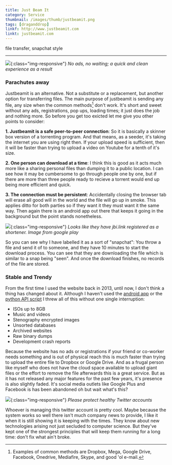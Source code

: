 ```yaml
---
title: Just Beam It
category: Service
thumbnail: /images/thumb/justbeamit.png
tags: [draganddrop]
linkf: http://www.justbeamit.com
linkt: justbeamit.com
---
```


file transfer, snapchat style

---

![]({{site.baseurl}}/images/q117/justbeamit-1.png){:class="img-responsive"}
*No ads, no waiting; a quick and clean experience as a result*

### Parachutes away

Justbeamit is an alternative. Not a substitute or a replacement, but another option for transferring files. The main purpose of justbeamit is sending any file, any size when the common methods[^1] don't work. It's short and sweet without any ads, registrations, pop ups, loading times; it just does the job and nothing more. So before you get too exicted let me give you other points to consider:

[^1]: Examples of common methods are Dropbox, Mega, Google Drive, Facebook, Onedrive, Mediafire, Skype, and good 'ol e-mail.

**1. Justbeamit is a safe peer-to-peer connection**: So it is basically a skinner box version of a torrenting program. And that means, as a seeder, it's taking the internet you are using right then. If your upload speed is sufficient, then it will be faster than trying to upload a video on Youtube for a tenth of it's size.

**2. One person can download at a time**: I think this is good as it acts much more like a sharing personal files than dumping it to a public location. I can see how it may be cumbersome to go through people one by one, but if there are more than three people ready to recieve a torrent would end up being more efficient and quick.

**3. The connection must be persistent**: Accidentally closing the browser tab will erase all good will in the world and the file will go up in smoke. This applies ditto for both parties so if they want it they must want it the same way. Then again there is an android app out there that keeps it going in the background but the point stands nonetheless.

![](https://lh3.googleusercontent.com/0Ad-8O0J6JITpzojkalYEvQhw4hDqnqySl6kevoLdKc9m9tn0EaFcVtB9KwGsW7fqw){:class="img-responsive"}
*Looks like they have jbi.link registered as a shortener. Image from google play*

So you can see why I have labelled it as a sort of "snapchat": You throw a file and send it of to someone, and they have 10 minutes to start the download process. You can see that they are downloading the file which is similar to a snap being "seen". And once the download finishes, no records of the file are stored.

### Stable and Trendy

From the first time I used the website back in 2013, until now, I don't think a thing has changed about it. Although I haven't used the [android app](https://play.google.com/store/apps/details?id=com.justbeamit) or the [python API script](https://github.com/justbeamit/beam) I threw all of this without one single interruption:

- ISOs up to 8GB
- Music and videos
- Stenography encrypted images
- Unsorted databases
- Archived websites
- Raw binary dumps
- Development crash reports

Because the website has no ads or registrations if your friend or co-worker needs something and is out of physical reach this is much faster than trying to upload the entire file to Dropbox or Google Drive. And as a frugal person like myself who does not have the cloud space available to upload giant files or the effort to remove the file afterwards this is a great service. But as it has not released any major features for the past few years, it's presence is also slightly faded. It's social media outlets like Google Plus and Facebook is has been abandoned oh but wait what's this?

![]({{site.baseurl}}/images/q117/justbeamit-2.png){:class="img-responsive"}
*Please protect healthy Twitter accounts*

Whoever is managing this twitter account is pretty cool. Maybe because the system works so well there isn't much company news to provide, I like it when it is still showing it is keeping with the times. They know about new technologies arising not just secluded to computer science. But they've kept one of the strongest principles that will keep them running for a long time: don't fix what ain't broke.